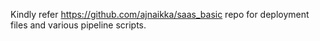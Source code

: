 Kindly refer https://github.com/ajnaikka/saas_basic repo for deployment files and various pipeline scripts.
